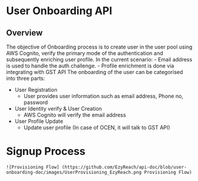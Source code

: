 # User Onboarding API

## Overview
  The objective of Onboarding process is to create user in the user pool using AWS Cognito, verify the primary mode of the authentication and subsequently enriching user profile.
  In the current scenario:
    - Email address is used to handle the auth challenge.
    -  Profile enrichment is done via integrating with GST API
  The onboarding of the user can be categorised into three parts:
   - User Registration
       - User provides user information such as email address, Phone no, password
   - User Identity verify & User Creation
       - AWS Cognito will verify the email address
   - User Profile Update
       - Update user profile (In case of OCEN, it will talk to GST API)

#  Signup Process

    ![Provisioning Flow] (https://github.com/EzyReach/api-doc/blob/user-onboarding-doc/images/UserProvisioning_EzyReach.png Provisioning Flow)
